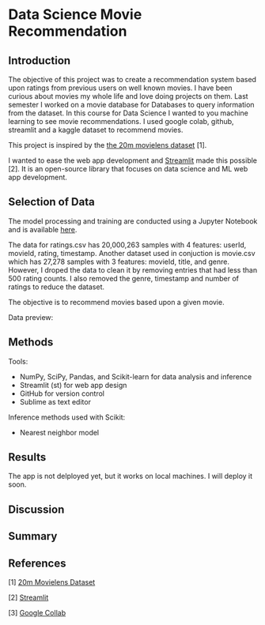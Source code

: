 # Data Science Movie Recommendation


## Introduction
The objective of this project was to create a recommendation system based upon ratings from previous users on well known movies.
I have been curious about movies my whole life and love doing projects on them. Last semester I worked on a movie database for Databases to query information from the dataset. In this course for Data Science I wanted to you machine learning to see movie recommendations. I used google colab, github, streamlit and a kaggle dataset to recommend movies.

This project is inspired by the [the 20m movielens dataset](https://www.kaggle.com/grouplens/movielens-20m-dataset) [1].  

I wanted to ease the web app development and [Streamlit](https://www.streamlit.io/) made this possible [2]. It is an open-source library that focuses on data science and ML web app development. 

## Selection of Data

The model processing and training are conducted using a Jupyter Notebook and is available [here](https://github.com/memoatwit/dsexample/blob/master/Insurance%20-%20Model%20Training%20Notebook.ipynb).

The data for ratings.csv has 20,000,263 samples with 4 features: userId, movieId, rating, timestamp. Another dataset used in conjuction is movie.csv which has 27,278 samples with 3 features: movieId, title, and genre. However, I droped the data to clean it by removing entries that had less than 500 rating counts. I also removed the genre, timestamp and number of ratings to reduce the dataset. 

The objective is to recommend movies based upon a given movie.

Data preview: 


## Methods

Tools:
- NumPy, SciPy, Pandas, and Scikit-learn for data analysis and inference
- Streamlit (st) for web app design
- GitHub for version control
- Sublime as text editor

Inference methods used with Scikit:
- Nearest neighbor model

## Results
The app is not delployed yet, but it works on local machines. I will deploy it soon.


## Discussion


## Summary

## References
[1] [20m Movielens Dataset](https://www.kaggle.com/grouplens/movielens-20m-dataset)

[2] [Streamlit](https://www.streamlit.io/)

[3] [Google Collab](lab.research.google.com/drive/1aDNapHbcVyGnXLpuQ6qyfXgQa9nd2r4x#scrollTo=JIVismfIUkX1)
